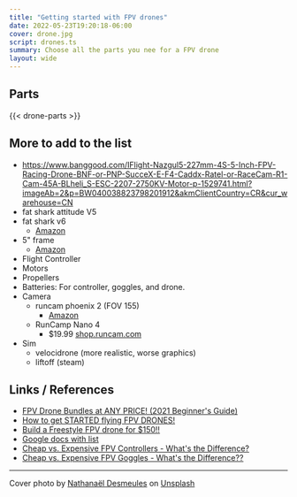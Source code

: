 ```yaml
---
title: "Getting started with FPV drones"
date: 2022-05-23T19:20:18-06:00
cover: drone.jpg
script: drones.ts
summary: Choose all the parts you nee for a FPV drone
layout: wide
---
```


## Parts

{{< drone-parts >}}

## More to add to the list

- https://www.banggood.com/IFlight-Nazgul5-227mm-4S-5-Inch-FPV-Racing-Drone-BNF-or-PNP-SucceX-E-F4-Caddx-Ratel-or-RaceCam-R1-Cam-45A-BLheli_S-ESC-2207-2750KV-Motor-p-1529741.html?imageAb=2&p=BW040038823798201912&akmClientCountry=CR&cur_warehouse=CN
- fat shark attitude V5
- fat shark v6
  - [Amazon](https://smile.amazon.com/Fat-Shark-Attitude-Modular-Compatible/dp/B08NFLH4PW/ref=sr_1_1?crid=28BBGVJQ8WCCO&keywords=fatshark+attitude+v5&qid=1653000591&sprefix=fatshark+attitude+v5%2Caps%2C137&sr=8-1)
- 5" frame
  - [Amazon](https://smile.amazon.com/gp/product/B071HL5V3H/ref=ox_sc_act_title_3?smid=A1EGCWMH51R7JD&psc=1)
- Flight Controller
- Motors
- Propellers
- Batteries: For controller, goggles, and drone.
- Camera
  - runcam phoenix 2 (FOV 155)
    - [Amazon](https://smile.amazon.com/RunCam-Phoenix-Camera-1000TVL-Freestyle/dp/B084FSDY5D/ref=pd_bxgy_img_sccl_1/144-7630374-5185317?pd_rd_w=yOKjZ&pf_rd_p=6b3eefea-7b16-43e9-bc45-2e332cbf99da&pf_rd_r=8P3D3NETRPHW74WH5B17&pd_rd_r=619067fe-c0be-4fc1-8a01-e9f2dd442294&pd_rd_wg=tyetA&pd_rd_i=B084FSDY5D&th=1)
  - RunCamp Nano 4
    - $19.99 [shop.runcam.com](https://shop.runcam.com/runcam-nano-4-ntsc-only/)
- Sim
  - velocidrone (more realistic, worse graphics)
  - liftoff (steam)

## Links / References

- [FPV Drone Bundles at ANY PRICE! (2021 Beginner's Guide)](https://www.youtube.com/watch?v=DZcWSK4vozQ)
- [How to get STARTED flying FPV DRONES!](https://www.youtube.com/watch?v=ZDNZ5r6qL3w)
- [Build a Freestyle FPV drone for $150!!](https://www.youtube.com/watch?v=5_NMqSIzx-g)
- [Google docs with list](https://docs.google.com/document/d/103-LL23Q7dsYnBqXI7vU2rbEiK3yPWi-Hp8HxSWM1xI/edit)
- [Cheap vs. Expensive FPV Controllers - What's the Difference?](https://www.youtube.com/watch?v=SrN6ps4NM10)
- [Cheap vs. Expensive FPV Goggles - What's the Difference??](https://www.youtube.com/watch?v=oOEbygcWk-w)

---

Cover photo by <a href="https://unsplash.com/@nathanael240606?utm_source=unsplash&utm_medium=referral&utm_content=creditCopyText">Nathanaël Desmeules</a> on <a href="https://unsplash.com/s/photos/fpv-drone?utm_source=unsplash&utm_medium=referral&utm_content=creditCopyText">Unsplash</a>
